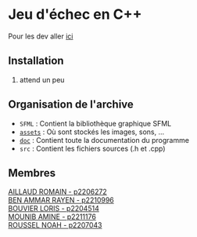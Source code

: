 Jeu d'échec en C++
===

Pour les dev aller [ici](DEVELOPER.md)

## Installation

1. attend un peu

## Organisation de l'archive

* `SFML` : Contient la bibliothèque graphique SFML
* [`assets`](assets/ASSETS.md) : Où sont stockés les images, sons, ...
* [`doc`](doc/DOCUMENTATION.md) : Contient toute la documentation du programme
* `src` : Contient les fichiers sources (.h et .cpp)

## Membres

[AILLAUD ROMAIN - p2206272](https://github.com/R0-M1)  
[BEN AMMAR RAYEN - p2210996](https://github.com/RaY22222)   
[BOUVIER LORIS - p2204514](https://github.com/Lolow38)  
[MOUNIB AMINE - p2211176](https://github.com/skymeen)  
[ROUSSEL NOAH - p2207043](https://github.com/KarimPL)